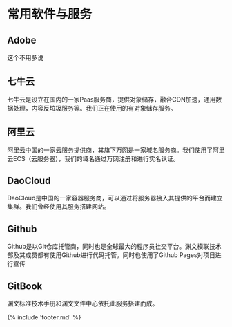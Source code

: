 # 常用软件与服务

## Adobe

这个不用多说

## 七牛云

七牛云是设立在国内的一家Paas服务商，提供对象储存，融合CDN加速，通用数据处理，内容反垃圾服务等。我们正在使用的有对象储存服务。

## 阿里云

阿里云中国的一家云服务提供商，其旗下万网是一家域名服务商。我们使用了阿里云ECS（云服务器），我们的域名通过万网注册和进行实名认证。

## DaoCloud

DaoCloud是中国的一家容器服务商，可以通过将服务器接入其提供的平台而建立集群。我们曾经使用其服务搭建网站。

## Github

Github是以Git仓库托管商，同时也是全球最大的程序员社交平台。渊文模联技术部及其成员都有使用Github进行代码托管。同时也使用了Github Pages对项目进行宣传

## GitBook

渊文标准技术手册和渊文文件中心依托此服务搭建而成。


{% include 'footer.md' %}